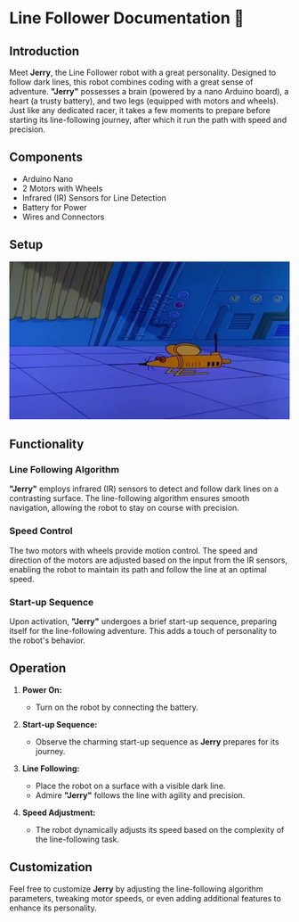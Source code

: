 # Line Follower Documentation :robot:

## Introduction

Meet **Jerry**, the Line Follower robot with a great personality. Designed to follow dark lines, this robot combines coding with a great sense of adventure. **"Jerry"** possesses a brain (powered by a nano Arduino board), a heart (a trusty battery), and two legs (equipped with motors and wheels). Just like any dedicated racer, it takes a few moments to prepare before starting its line-following journey, after which it run the path with speed and precision.

## Components

- Arduino Nano
- 2 Motors with Wheels
- Infrared (IR) Sensors for Line Detection
- Battery for Power
- Wires and Connectors

## Setup

![Jerry, the line follower](Jerry.webp)

## Functionality

### Line Following Algorithm

**"Jerry"** employs infrared (IR) sensors to detect and follow dark lines on a contrasting surface. The line-following algorithm ensures smooth navigation, allowing the robot to stay on course with precision.

### Speed Control

The two motors with wheels provide motion control. The speed and direction of the motors are adjusted based on the input from the IR sensors, enabling the robot to maintain its path and follow the line at an optimal speed.

### Start-up Sequence

Upon activation, **"Jerry"** undergoes a brief start-up sequence, preparing itself for the line-following adventure. This adds a touch of personality to the robot's behavior.

## Operation

1. **Power On:**
   - Turn on the robot by connecting the battery.

2. **Start-up Sequence:**
   - Observe the charming start-up sequence as **Jerry** prepares for its journey.

3. **Line Following:**
   - Place the robot on a surface with a visible dark line.
   - Admire **"Jerry"** follows the line with agility and precision.

4. **Speed Adjustment:**
   - The robot dynamically adjusts its speed based on the complexity of the line-following task.

## Customization

Feel free to customize **Jerry** by adjusting the line-following algorithm parameters, tweaking motor speeds, or even adding additional features to enhance its personality.
